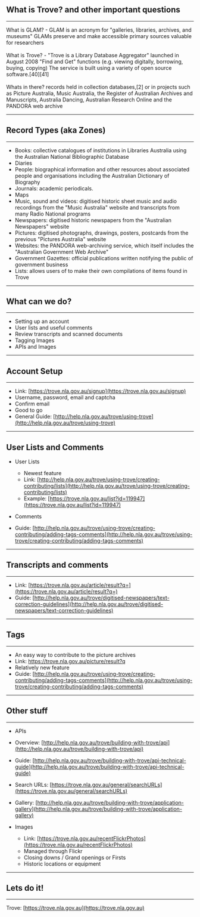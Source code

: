 
## What is Trove? and other important questions
<hr />

<div class="fragment highlight-current-blue">
What is GLAM? - GLAM is an acronym for "galleries, libraries, archives, and museums"
GLAMs preserve and make accessible primary sources valuable for researchers
</div>
<br />
<div class="fragment highlight-current-blue">
What is Trove? - "Trove is a Library Database Aggregator"
launched in August 2008
"Find and Get" functions (e.g. viewing digitally, borrowing, buying, copying)
The service is built using a variety of open source software.[40][41]
</div>
<br />
<div class="fragment highlight-current-blue">
Whats in there?
records held in collection databases,[2] or in projects such as Picture Australia, Music Australia, the Register of Australian Archives and Manuscripts, Australia Dancing, Australian Research Online and the PANDORA web archive
</div>

---

## Record Types (aka Zones)
<hr />


- Books: collective catalogues of institutions in Libraries Australia using the Australian National Bibliographic Database
- Diaries
- People: biographical information and other resources about associated people and organisations including the Australian Dictionary of Biography
- Journals: academic periodicals.
- Maps
- Music, sound and videos: digitised historic sheet music and audio recordings from the "Music Australia" website and transcripts from many Radio National programs
- Newspapers: digitised historic newspapers from the "Australian Newspapers" website
- Pictures: digitised photographs, drawings, posters, postcards from the previous "Pictures Australia" website
- Websites: the PANDORA web-archiving service, which itself includes the "Australian Government Web Archive"
- Government Gazettes: official publications written notifying the public of government business
- Lists: allows users of to make their own compilations of items found in Trove


---

## What can we do?
<hr />

- Setting up an account
- User lists and useful comments
- Review transcripts and scanned documents
- Tagging Images
- APIs and Images

---

## Account Setup
<hr />

- Link: [https://trove.nla.gov.au/signup](https://trove.nla.gov.au/signup)
- Username, password, email and captcha
- Confirm email
- Good to go
- General Guide: [http://help.nla.gov.au/trove/using-trove](http://help.nla.gov.au/trove/using-trove)

---

## User Lists and Comments
- User Lists
  - Newest feature
  - Link: [http://help.nla.gov.au/trove/using-trove/creating-contributing/lists](http://help.nla.gov.au/trove/using-trove/creating-contributing/lists)
  - Example: [https://trove.nla.gov.au/list?id=119947](https://trove.nla.gov.au/list?id=119947)

- Comments
- Guide: [http://help.nla.gov.au/trove/using-trove/creating-contributing/adding-tags-comments](http://help.nla.gov.au/trove/using-trove/creating-contributing/adding-tags-comments)

---

## Transcripts and comments
<hr />

- Link: [https://trove.nla.gov.au/article/result?q=](https://trove.nla.gov.au/article/result?q=)
- Guide: [http://help.nla.gov.au/trove/digitised-newspapers/text-correction-guidelines](http://help.nla.gov.au/trove/digitised-newspapers/text-correction-guidelines)

---

## Tags
<hr />

- An easy way to contribute to the picture archives
- Link: https://trove.nla.gov.au/picture/result?q
- Relatively new feature
- Guide: [http://help.nla.gov.au/trove/using-trove/creating-contributing/adding-tags-comments](http://help.nla.gov.au/trove/using-trove/creating-contributing/adding-tags-comments)

---

## Other stuff
<hr />

- APIs
 - Overview: [http://help.nla.gov.au/trove/building-with-trove/api](http://help.nla.gov.au/trove/building-with-trove/api)
 - Guide: [http://help.nla.gov.au/trove/building-with-trove/api-technical-guide](http://help.nla.gov.au/trove/building-with-trove/api-technical-guide)
 - Search URLs: [https://trove.nla.gov.au/general/searchURLs](https://trove.nla.gov.au/general/searchURLs)
 - Gallery: [http://help.nla.gov.au/trove/building-with-trove/application-gallery](http://help.nla.gov.au/trove/building-with-trove/application-gallery)

- Images
  - Link: [https://trove.nla.gov.au/recentFlickrPhotos](https://trove.nla.gov.au/recentFlickrPhotos)
  - Managed through Flickr
  - Closing downs / Grand openings or Firsts
  - Historic locations or equipment

---

## Lets do it!
<hr />

Trove: [https://trove.nla.gov.au](https://trove.nla.gov.au)
